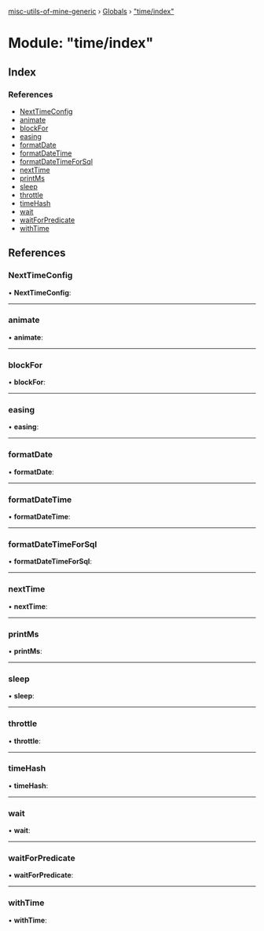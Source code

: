 [misc-utils-of-mine-generic](../README.md) › [Globals](../globals.md) › ["time/index"](_time_index_.md)

# Module: "time/index"

## Index

### References

* [NextTimeConfig](_time_index_.md#nexttimeconfig)
* [animate](_time_index_.md#animate)
* [blockFor](_time_index_.md#blockfor)
* [easing](_time_index_.md#easing)
* [formatDate](_time_index_.md#formatdate)
* [formatDateTime](_time_index_.md#formatdatetime)
* [formatDateTimeForSql](_time_index_.md#formatdatetimeforsql)
* [nextTime](_time_index_.md#nexttime)
* [printMs](_time_index_.md#printms)
* [sleep](_time_index_.md#sleep)
* [throttle](_time_index_.md#throttle)
* [timeHash](_time_index_.md#timehash)
* [wait](_time_index_.md#wait)
* [waitForPredicate](_time_index_.md#waitforpredicate)
* [withTime](_time_index_.md#withtime)

## References

###  NextTimeConfig

• **NextTimeConfig**:

___

###  animate

• **animate**:

___

###  blockFor

• **blockFor**:

___

###  easing

• **easing**:

___

###  formatDate

• **formatDate**:

___

###  formatDateTime

• **formatDateTime**:

___

###  formatDateTimeForSql

• **formatDateTimeForSql**:

___

###  nextTime

• **nextTime**:

___

###  printMs

• **printMs**:

___

###  sleep

• **sleep**:

___

###  throttle

• **throttle**:

___

###  timeHash

• **timeHash**:

___

###  wait

• **wait**:

___

###  waitForPredicate

• **waitForPredicate**:

___

###  withTime

• **withTime**:
